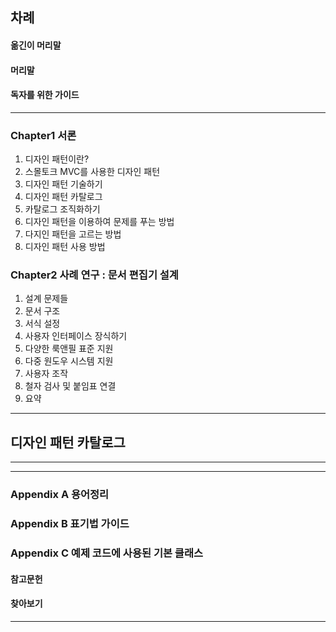 ## 차례
#### 옮긴이 머리말
#### 머리말
#### 독자를 위한 가이드

---

### Chapter1 서론
1. 디자인 패턴이란?
2. 스몰토크 MVC를 사용한 디자인 패턴
3. 디자인 패턴 기술하기
4. 디자인 패턴 카탈로그
5. 카탈로그 조직화하기
6. 디자인 패턴을 이용하여 문제를 푸는 방법
7. 다지인 패턴을 고르는 방법
8. 디자인 패턴 사용 방법

### Chapter2 사례 연구 : 문서 편집기 설계
1. 설계 문제들
2. 문서 구조
3. 서식 설정
4. 사용자 인터페이스 장식하기
5. 다양한 룩앤필 표준 지원
6. 다중 원도우 시스템 지원
7. 사용자 조작
8. 철자 검사 및 붙임표 연결
9. 요약

---
## 디자인 패턴 카탈로그
---

---
### Appendix A 용어정리
### Appendix B 표기법 가이드
### Appendix C 예제 코드에 사용된 기본 클래스

#### 참고문헌
#### 찾아보기
----
